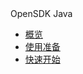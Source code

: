 <div class="sidebar_title"> OpenSDK Java</div>

* [概览](/opensdk-java/README)
* [使用准备](/opensdk-java/prepare)
* [快速开始](/opensdk-java/quickstart)   
